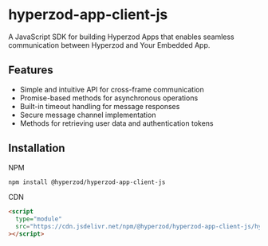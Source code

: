# hyperzod-app-client-js

A JavaScript SDK for building Hyperzod Apps that enables seamless communication between Hyperzod and Your Embedded App.

## Features

- Simple and intuitive API for cross-frame communication
- Promise-based methods for asynchronous operations
- Built-in timeout handling for message responses
- Secure message channel implementation
- Methods for retrieving user data and authentication tokens

## Installation

NPM

```bash
npm install @hyperzod/hyperzod-app-client-js
```

CDN

```html
<script
  type="module"
  src="https://cdn.jsdelivr.net/npm/@hyperzod/hyperzod-app-client-js/hyperzod-app-client.js"
></script>
```
